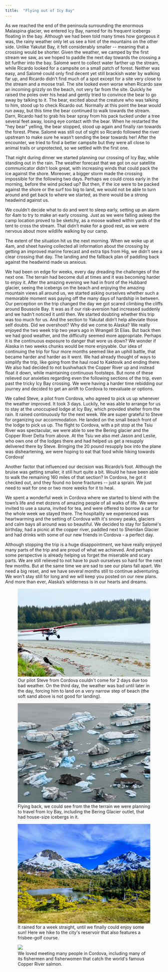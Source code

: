 ```yaml
---
title:  "Flying out of Icy Bay"
---
```


As we reached the end of the peninsula surrounding the enormous Malaspina glacier, we entered Icy Bay, named for its frequent icebergs floating in the bay. Although we had been told many times how gorgeous it was, the rainy weather only let us see a hint of the mountains on the other side. Unlike Yakutat Bay, it felt considerably smaller -- meaning that a crossing would be shorter. Given the weather, we camped by the first stream we saw, as we hoped to paddle the next day towards the crossing a bit further into the bay. Salomé went to collect water farther up the stream, while Ricardo looked for a campsite on a small patch of forest. Neither was easy, and Salomé could only find decent yet still brackish water by walking far up, and Ricardo didn’t find much of a spot except for a site very close to the stream and a moose trail. The site looked even worse when Ricardo saw an incoming grizzly on the beach, not very far from the site. Quickly he raised the poles over his head and gently tried to convince the bear to go away by talking to it. The bear, excited about the creature who was talking to him, stood up to check Ricardo out. Normally at this point the bear would run away, but this time the bear continued to walk towards the stream. Darn, Ricardo had to grab his bear spray from his pack tucked under a tree several feet away, losing eye contact with the bear. When he restarted the "hey bear" yelling, the bear stopped, stood up again and finally ran towards the forest. Phew. Salomé was still out of sight so Ricardo followed the river upstream to make sure he wasn’t sending the bear towards her! After the encounter, we tried to find a better campsite but they were all close to animal trails or unprotected, so we settled with the first one.

That night during dinner we started planning our crossing of Icy Bay, while standing out in the rain. The weather forecast that we got on our satellite communicator didn’t look great, with increasing winds that could pack the ice against the shore. Moreover, a bigger storm made the crossing impossible for the following two days. Perhaps we could cross early in the morning, before the wind picked up? But then, if the ice were to be packed against the shore or the surf too big to land, we would not be able to turn around and get back to where we started, as there would be a strong headwind against us.

We couldn’t decide what to do and went to sleep early, setting up an alarm for 4am to try to make an early crossing. Just as we were falling asleep the camp location proved to be sketchy, as a moose walked within yards of the tent to cross the stream. That didn’t make for a good rest, as we were nervous about more wildlife walking by our camp.

The extent of the situation hit us the next morning. When we woke up at 4am, and sheet having collected all information about the crossing by getting an improved marine forecast and extra tips from Hig, we didn’t see a clear crossing that day. The landing and the fallback plan of paddling back against the headwind made us anxious. 

We had been on edge for weeks, every day dreading the challenges of the next one. The terrain had become dull at times and it was becoming harder to enjoy it. After the amazing evening we had in front of the Hubbard glacier, seeing the icebergs on the beach and enjoying the amazing mountain views all around us, we started asking ourselves whether such a memorable moment was paying off the many days of hardship in between. Our perception on the trip changed the day we got scared climbing the cliffs around Boussole Bay. It was as if our risk-aversion had increased suddenly and we hadn’t noticed it until then. We started doubting whether this trip was too much for us. And the section to Yakutat didn’t help alleviate those self doubts. Did we overshoot? Why did we come to Alaska? We really enjoyed the two week trip two years ago in Wrangell St Elias. But back then we had good weather, and the difficulty seemed more appropriate. Perhaps it is the continuous exposure to danger that wore us down? We wonder if Alaska in two weeks chunks would be more enjoyable. Our idea of continuing the trip for four more months seemed like an uphill battle, that became harder and harder as it went. We had already thought of ways to simplify the trip, like going from the haul road to Kaktovik and ending there. We also had decided to not bushwhack the Copper River up and instead float it down, while maintaining continuous footsteps. But none of these relieved our anxieties regarding even the following sections of the trip, even past the tricky Icy Bay crossing. We were having a harder time rebidding our journey and decided to get an airlift to Cordova to reevaluate or options.

We called Steve, a pilot from Cordova, who agreed to pick us up whenever the weather improved. It took 3 days. Luckily, he was able to arrange for us to stay at the unoccupied lodge at Icy Bay, which provided shelter from the rain. It rained continuously for the next week. We are super grateful to Steve for organizing our accommodation. He landed on the small beach front of the lodge to pick us up. The flight to Cordova, with a pit stop at the Tsiu River was spectacular, we were able to see the Bering glacier and the Copper River Delta from above. At the Tsiu we also met Jason and Leslie, who own one of the lodges there and had helped us get a resupply delivered there by Steve. Bringing the 20 pound resupply box into the plane was disheartening, we were hoping to eat that food while hiking towards Cordova!

Another factor that influenced our decision was Ricardo’s foot. Although the bruise was getting smaller, it still hurt quite a bit. Would he have been able to walk the remaining 160 miles of that section? In Cordova, he got it checked out, and they found no bone fractures -- just a sprain. We just need to wait for one or two more weeks for it to heal. 

We spent a wonderful week in Cordova where we started to blend with the town’s life and met dozens of amazing people of all walks of life. We were invited to use a sauna, invited for tea, and were offered to borrow a car for the whole week we stayed there. The hospitality we experienced was heartwarming and the setting of Cordova with it's snowy peaks, glaciers and calm bays all around was so beautiful. We decided to stay for Salomé's birthday, had a picnic at the copper river, paddled next to Sheridan Glacier and had drinks with some of our new friends in Cordova - a perfect day.

Although stopping the trip is a huge disappointment, we have really enjoyed many parts of the trip and are proud of what we achieved. And perhaps some perspective is already helping us forget the miserable and scary parts. We are still relieved to not have to push ourselves so hard for the next few months. But at the same time we are sad to see our plans fall apart. We need a big reset, and we have several months still to continue adventuring. We won’t stay still for long and we will keep you posted on our new plans. And more than ever, Alaska’s wilderness is in our hearts and dreams. 


<figure>
    <img src="/assets/images/06-08/landing.jpg">
    <figcaption>
Our pilot Steve from Cordova couldn't come for 2 days due too bad weather. On the third day, the weather was bad until later in the day, forcing him to land on a very narrow step of beach (the soft sand above is not good for landing).
    </figcaption>
</figure>


<figure>
    <img src="/assets/images/06-08/ice.jpg">
    <figcaption>
Flying back, we could see from the  the terrain we were planning to travel from Icy Bay, including the Bering Glacier outlet, that had house-size icebergs in it.
    </figcaption>
</figure>


<figure>
    <img src="/assets/images/06-08/reservoir.jpg">
    <figcaption>
It rained for a week straight, until we finally could enjoy some sun! Here we hike to the city's reservoir that also features a frisbee-golf course.
    </figcaption>
</figure>


<figure>
    <img src="/assets/images/06-08/.jpg">
        <figcaption>
We loved meeting many people in Cordova, including many of its fishermen and fisherwomen that catch the world's famous Copper River salmon.
    </figcaption>
</figure>


